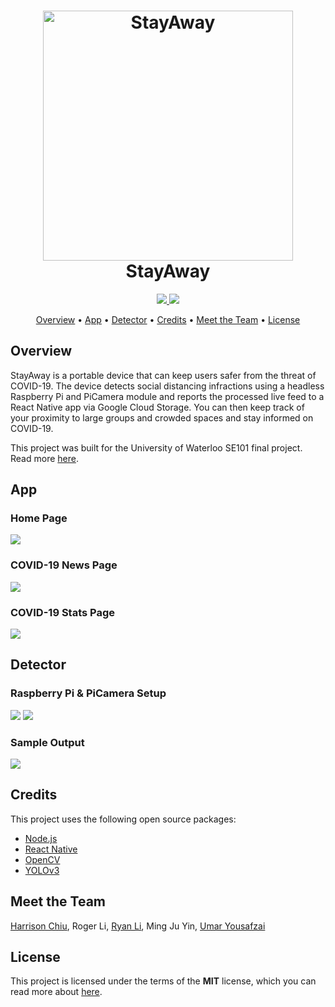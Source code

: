 <h1 align="center">
  <a href="https://git.uwaterloo.ca/se101-f20/five-guys/-/blob/master/media/StayAway_Logo.png"><img src="/media/StayAway_Logo.png" alt="StayAway" width="400"></a>
  <br>
  StayAway
  <br>
</h1>

<p align="center">
  <a href="https://img.shields.io/badge/python-3.6+-brightgreen.svg">
    <img src="https://img.shields.io/badge/python-3.6+-brightgreen.svg">
  </a>
  <a href="https://img.shields.io/badge/npm-1.2.1-brightgreen.svg"><img src="https://img.shields.io/badge/npm-1.2.1-brightgreen.svg"></a>
</p>

<p align="center">
  <a href="#overview">Overview</a> •
  <a href="#app">App</a> •
  <a href="#detector">Detector</a> •
  <a href="#credits">Credits</a> •
  <a href="#meet-the-team">Meet the Team</a> •
  <a href="#license">License</a>
</p>

## Overview
StayAway is a portable device that can keep users safer from the threat of COVID-19. The device detects social distancing infractions using a headless Raspberry Pi and PiCamera module and reports the processed live feed to a React Native app via Google Cloud Storage. You can then keep track of your proximity to large groups and crowded spaces and stay informed on COVID-19.

This project was built for the University of Waterloo SE101 final project. Read more [here](https://git.uwaterloo.ca/se101-f20/five-guys/-/blob/master/SE101FINALREPORT_fiveguys.pdf).

## App

### Home Page
![](/media/StayAway_AppHome.png)

### COVID-19 News Page
![](/media/StayAway_AppNewsPage.png)

### COVID-19 Stats Page
![](/media/StayAway_AppStatsPage.png)

## Detector

### Raspberry Pi & PiCamera Setup
![](/media/StayAway_Pi.png)
![](/media/StayAway_Detector.png)

### Sample Output
![](/media/StayAway_DetectorSample.png)

## Credits
This project uses the following open source packages:
- [Node.js](https://nodejs.org/)
- [React Native](https://reactnative.dev/)
- [OpenCV](https://opencv.org/)
- [YOLOv3](https://pjreddie.com/darknet/yolo/)

## Meet the Team
[Harrison Chiu](https://github.com/q23m), Roger Li, [Ryan Li](https://github.com/ryli123), Ming Ju Yin, [Umar Yousafzai](https://github.com/uyousafzai54)

## License
This project is licensed under the terms of the **MIT** license, which you can read more about [here](https://git.uwaterloo.ca/se101-f20/five-guys/-/blob/master/LICENSE).